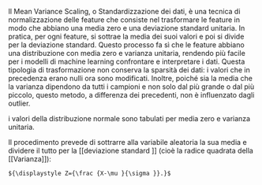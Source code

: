Il Mean Variance Scaling, o Standardizzazione dei dati, è una tecnica di normalizzazione delle feature che consiste nel trasformare le feature in modo che abbiano una media zero e una deviazione standard unitaria. In pratica, per ogni feature, si sottrae la media dei suoi valori e poi si divide per la deviazione standard. Questo processo fa sì che le feature abbiano una distribuzione con media zero e varianza unitaria, rendendo più facile per i modelli di machine learning confrontare e interpretare i dati. Questa tipologia di trasformazione non conserva la sparsità dei dati: i valori che in precedenza erano nulli ora sono modificati. Inoltre, poiché sia la media che la varianza dipendono da tutti i campioni e non solo dal più grande o dal più piccolo, questo metodo, a differenza dei precedenti, non è influenzato dagli outlier.

i valori della distribuzione normale sono tabulati per media zero e varianza unitaria.

Il procedimento prevede di sottrarre alla variabile aleatoria la sua media e dividere il tutto per la [[deviazione standard ]] (cioè la radice quadrata della [[Varianza]]):

    ${\displaystyle Z={\frac {X-\mu }{\sigma }}.}$
    

